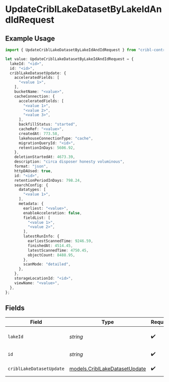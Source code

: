 # UpdateCriblLakeDatasetByLakeIdAndIdRequest

## Example Usage

```typescript
import { UpdateCriblLakeDatasetByLakeIdAndIdRequest } from "cribl-control-plane/models/operations";

let value: UpdateCriblLakeDatasetByLakeIdAndIdRequest = {
  lakeId: "<id>",
  id: "<id>",
  criblLakeDatasetUpdate: {
    acceleratedFields: [
      "<value 1>",
    ],
    bucketName: "<value>",
    cacheConnection: {
      acceleratedFields: [
        "<value 1>",
        "<value 2>",
        "<value 3>",
      ],
      backfillStatus: "started",
      cacheRef: "<value>",
      createdAt: 773.58,
      lakehouseConnectionType: "cache",
      migrationQueryId: "<id>",
      retentionInDays: 5606.92,
    },
    deletionStartedAt: 4673.39,
    description: "circa disposer honesty voluminous",
    format: "json",
    httpDAUsed: true,
    id: "<id>",
    retentionPeriodInDays: 798.24,
    searchConfig: {
      datatypes: [
        "<value 1>",
      ],
      metadata: {
        earliest: "<value>",
        enableAcceleration: false,
        fieldList: [
          "<value 1>",
          "<value 2>",
        ],
        latestRunInfo: {
          earliestScannedTime: 9246.59,
          finishedAt: 4514.45,
          latestScannedTime: 4750.45,
          objectCount: 8488.95,
        },
        scanMode: "detailed",
      },
    },
    storageLocationId: "<id>",
    viewName: "<value>",
  },
};
```

## Fields

| Field                                                                     | Type                                                                      | Required                                                                  | Description                                                               |
| ------------------------------------------------------------------------- | ------------------------------------------------------------------------- | ------------------------------------------------------------------------- | ------------------------------------------------------------------------- |
| `lakeId`                                                                  | *string*                                                                  | :heavy_check_mark:                                                        | The <code>id</code> of the Lake that contains the Lake Dataset to update. |
| `id`                                                                      | *string*                                                                  | :heavy_check_mark:                                                        | The <code>id</code> of the Lake Dataset to update.                        |
| `criblLakeDatasetUpdate`                                                  | [models.CriblLakeDatasetUpdate](../../models/cribllakedatasetupdate.md)   | :heavy_check_mark:                                                        | CriblLakeDatasetUpdate object                                             |